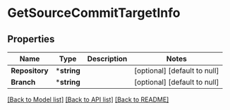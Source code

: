 # GetSourceCommitTargetInfo

## Properties
Name | Type | Description | Notes
------------ | ------------- | ------------- | -------------
**Repository** | ***string** |  | [optional] [default to null]
**Branch** | ***string** |  | [optional] [default to null]

[[Back to Model list]](../README.md#documentation-for-models) [[Back to API list]](../README.md#documentation-for-api-endpoints) [[Back to README]](../README.md)



